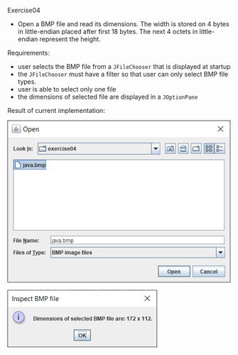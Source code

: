 Exercise04
- Open a BMP file and read its dimensions.
  The width is stored on 4 bytes in little-endian placed after first 18 bytes.
  The next 4 octets in little-endian represent the height.
  
Requirements:
- user selects the BMP file from a `JFileChooser` that is displayed at startup
- the `JFileChooser` must have a filter so that user can only select BMP file types.
- user is able to select only one file
- the dimensions of selected file are displayed in a `JOptionPane`

Result of current implementation:

![Select BMP file screenshot](inspect_bmp_file_1.png)

![Dispaly BMP dimensions screenshot](inspect_bmp_file_2.png)
